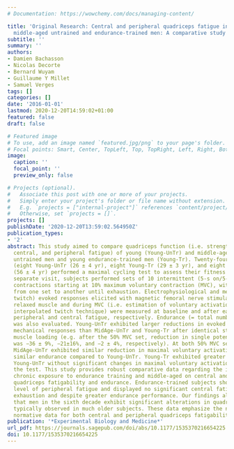 ```yaml
---
# Documentation: https://wowchemy.com/docs/managing-content/

title: 'Original Research: Central and peripheral quadriceps fatigue in young and
  middle-aged untrained and endurance-trained men: A comparative study'
subtitle: ''
summary: ''
authors:
- Damien Bachasson
- Nicolas Decorte
- Bernard Wuyam
- Guillaume Y Millet
- Samuel Verges
tags: []
categories: []
date: '2016-01-01'
lastmod: 2020-12-20T14:59:02+01:00
featured: false
draft: false

# Featured image
# To use, add an image named `featured.jpg/png` to your page's folder.
# Focal points: Smart, Center, TopLeft, Top, TopRight, Left, Right, BottomLeft, Bottom, BottomRight.
image:
  caption: ''
  focal_point: ''
  preview_only: false

# Projects (optional).
#   Associate this post with one or more of your projects.
#   Simply enter your project's folder or file name without extension.
#   E.g. `projects = ["internal-project"]` references `content/project/deep-learning/index.md`.
#   Otherwise, set `projects = []`.
projects: []
publishDate: '2020-12-20T13:59:02.564950Z'
publication_types:
- '2'
abstract: This study aimed to compare quadriceps function (i.e. strength, endurance,
  central, and peripheral fatigue) of young (Young-UnTr) and middle-aged (MidAge-UnTr)
  untrained men and young endurance-trained men (Young-Tr). Twenty-four male subjects
  (eight Young-UnTr (26 ± 4 yr), eight Young-Tr (29 ± 3 yr), and eight MidAge-UnTr
  (56 ± 4 yr) performed a maximal cycling test to assess their fitness level. On a
  separate visit, subjects performed sets of 10 intermittent (5-s on/5-s off) isometric
  contractions starting at 10% maximum voluntary contraction (MVC), with 10% MVC increments
  from one set to another until exhaustion. Electrophysiological and mechanical (e.g.
  twitch) evoked responses elicited with magnetic femoral nerve stimulation in the
  relaxed muscle and during MVC (i.e. estimation of voluntary activation using the
  interpolated twitch technique) were measured at baseline and after each set to assess
  peripheral and central fatigue, respectively. Endurance (= total number of contractions)
  was also evaluated. Young-UnTr exhibited larger reductions in evoked quadriceps
  mechanical responses than MidAge-UnTr and Young-Tr after identical standardized
  muscle loading (e.g. after the 50% MVC set, reduction in single potentiated twitch
  was −36 ± 9%, −21±16%, and −2 ± 4%, respectively). At both 50% MVC set and exhaustion,
  MidAge-UnTr exhibited similar reduction in maximal voluntary activation and displayed
  similar endurance compared to Young-UnTr. Young-Tr exhibited greater endurance than
  Young-UnTr without significant changes in maximal voluntary activation throughout
  the test. This study provides robust comparative data regarding the influence of
  chronic exposure to endurance training and middle-aged on central and peripheral
  quadriceps fatigability and endurance. Endurance-trained subjects showed smaller
  level of peripheral fatigue and displayed no significant central fatigue, even at
  exhaustion and despite greater endurance performance. Our findings also demonstrate
  that men in the sixth decade exhibit significant alterations in quadriceps function
  typically observed in much older subjects. These data emphasize the need for developing
  normative data for both central and peripheral quadriceps fatigability.
publication: '*Experimental Biology and Medicine*'
url_pdf: https://journals.sagepub.com/doi/abs/10.1177/1535370216654225 https://www.ncbi.nlm.nih.gov/pmc/articles/PMC5027946/pdf/10.1177_1535370216654225.pdf
doi: 10.1177/1535370216654225
---
```

